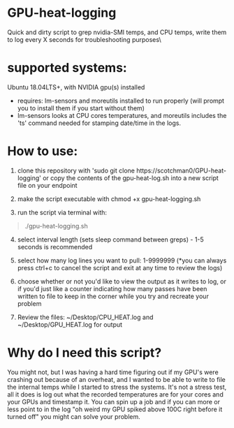 # GPU-heat-logging
Quick and dirty script to grep nvidia-SMI temps, and CPU temps, write them to log every X seconds for troubleshooting purposes\

# supported systems: 
Ubuntu 18.04LTS+, with NVIDIA gpu(s) installed
- requires: lm-sensors and moreutils installed to run properly (will prompt you to install them if you start without them)
- lm-sensors looks at CPU cores temperatures, and moreutils includes the 'ts' command needed for stamping date/time in the logs.

# How to use:
1. clone this repository with 'sudo git clone https://scotchman0/GPU-heat-logging' or copy the contents of the gpu-heat-log.sh into a new script file on your endpoint

2. make the script executable with chmod +x gpu-heat-logging.sh

3. run the script via terminal with: 
> ./gpu-heat-logging.sh

4. select interval length (sets sleep command between greps) - 1-5 seconds is recommended

5. select how many log lines you want to pull: 1-9999999 (*you can always press ctrl+c to cancel the script and exit at any time to review the logs)

6. choose whether or not you'd like to view the output as it writes to log, or if you'd just like a counter indicating how many passes have been written to file to keep in the corner while you try and recreate your problem

7. Review the files: ~/Desktop/CPU_HEAT.log and ~/Desktop/GPU_HEAT.log for output


# Why do I need this script?
You might not, but I was having a hard time figuring out if my GPU's were crashing out because of an overheat, and I wanted to be able to write to file the internal temps while I started to stress the systems. It's not a stress test, all it does is log out what the recorded temperatures are for your cores and your GPUs and timestamp it. You can spin up a job and if you can more or less point to in the log "oh weird my GPU spiked above 100C right before it turned off" you might can solve your problem. 
